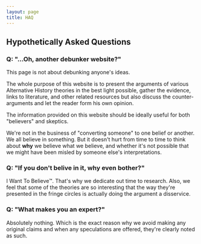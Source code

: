 ```yaml
---
layout: page
title: HAQ
---
```


## Hypothetically Asked Questions

### Q: "...Oh, another debunker website?"

  This page is not about debunking anyone's ideas.

  The whole purpose of this website is to present the arguments of various Alternative History theories in the best light possible, gather the evidence, links to literature, and other related resources but also discuss the counter-arguments and let the reader form his own opinion.

  The information provided on this website should be ideally useful for both "believers" and skeptics.

  We're not in the business of "converting someone" to one belief or another.  We all believe in something.  But it doesn't hurt from time to time to think about **why** we believe what we believe, and whether it's not possible that we might have been misled by someone else's interpretations.

### Q: "If you don't belive in it, why even bother?"

  I Want To Believe™.  That's why we dedicate out time to research.  Also, we feel that some of the theories are so interesting that the way they're presented in the fringe circles is actually doing the argument a disservice.

### Q: "What makes you an expert?"

  Absolutely nothing.  Which is the exact reason why we avoid making any original claims and when any speculations are offered, they're clearly noted as such.
